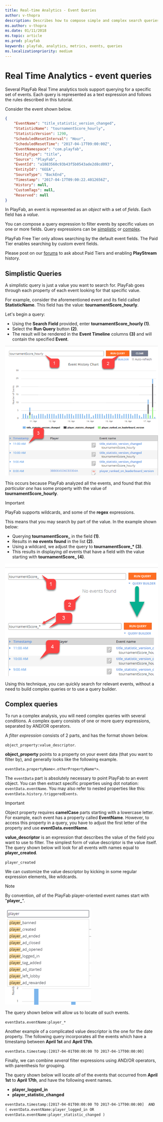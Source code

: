 ```yaml
---
title: Real-time Analytics - Event Queries
author: v-thopra
description: Describes how to compose simple and complex search queries for PlayFab events.
ms.author: v-thopra
ms.date: 01/11/2018
ms.topic: article
ms.prod: playfab
keywords: playfab, analytics, metrics, events, queries
ms.localizationpriority: medium
---
```


# Real Time Analytics - event queries

Several PlayFab Real Time analytics tools support querying for a specific set of events. Each query is represented as a text expression and follows the rules described in this tutorial.

Consider the event shown below.

```json
{
    "EventName": "title_statistic_version_changed",
    "StatisticName": "tournamentScore_hourly",
    "StatisticVersion": 1290,
    "ScheduledResetInterval": "Hour",
    "ScheduledResetTime": "2017-04-17T09:00:00Z",
    "EventNamespace": "com.playfab",
    "EntityType": "title",
    "Source": "PlayFab",
    "EventId": "a1883560c93b43f5b0543ade2d8cd093",
    "EntityId": "6EEA",
    "SourceType": "BackEnd",
    "Timestamp": "2017-04-17T09:00:22.4012656Z",
    "History": null,
    "CustomTags": null,
    "Reserved": null
}
```

In PlayFab, an event is represented as an *object* with a set of *fields*. Each field has a *value*.

You can compose a query expression to filter events by specific values on one or more fields. Query expressions can be [simplistic](#simplistic-queries) or [complex](#complex-queries).

PlayFab Free Tier only allows searching by the default event fields. The Paid Tier enables searching by custom event fields.

Please post on our [forums](https://community.playfab.com/questions/ask.html) to ask about Paid Tiers and enabling **PlayStream** history.

## Simplistic Queries

A simplistic query is just a value you want to search for. PlayFab goes through each property of each event looking for that specific value.

For example, consider the aforementioned event and its field called **StatisticName**.
This field has the value: **tournamentScore_hourly**.

Let's begin a query:

- Using the **Search Field** provided, enter **tournamentScore_hourly (1)**.
- Select the **Run Query** button **(2)**.
- The result will be rendered in the **Event Timeline** columns **(3)** and will contain the specified **Event**.

![Simplistic Event Query - Straight value](media/tutorials/simplistic-event-query-straight-value.png)  

This occurs because PlayFab analyzed all the events, and found that *this particular one* has some property with the value of **tournamentScore_hourly**.

> [!IMPORTANT]
> PlayFab supports wildcards, and some of the **regex** expressions.

This means that you may search by part of the value. In the example shown below:

- Querying **tournamentScore_** in the field **(1)**.
- Results in **no events found** in the list **(2)**.
- Using a wildcard, we adjust the query to **tournamentScore_\* (3)**.
- This results in displaying *all* events that have a field with the value starting with **tournamentScore_ (4)**.

![Simplistic Event Query - Wildcard value](media/tutorials/simplistic-event-query-wildcard-value.png)  

Using this technique, you can quickly search for relevant events, without a need to build complex queries or to use a query builder.

## Complex queries

To run a complex analysis, you will need complex queries with several conditions. A complex query consists of one or more query expressions, separated by AND/OR operators.

A *filter expression* consists of 2 parts, and has the format shown below.

`object_property:value_descriptor`.

**object_property** points to a property on your event data (that you want to filter by), and generally looks like the following example.

 `eventData.propertyName<.otherPropertyName*>`.

The `eventData` part is absolutely necessary to point PlayFab to an event object. You can then extract specific properties using dot notation: `eventData.eventName`. You may also refer to nested properties like this: `eventData.history.triggeredEvents`.

> [!IMPORTANT]
> Object property requires **camelCase** parts starting with a lowercase letter. For example, each event has a property called **EventName**. However, to access this property in a query, you have to adjust the first letter of the property and use **eventData.eventName**.

**value_descriptor** is an expression that describes the value of the field you want to use to filter. The simplest form of value descriptor is the value itself. The query shown below will look for all events with names equal to **player_created**.

`player_created`

We can customize the value descriptor by kicking in some regular expression elements, like wildcards.

> [!NOTE]
> By convention, *all* of the PlayFab player-oriented event names start with "**player_**".

![PlayFab player event names](media/tutorials/playfab-player-event-names.png)  

The query shown below will allow us to locate *all* such events.

`eventData.eventName:player_*`

Another example of a complicated value descriptor is the one for the date property. The following query incorporates all the events which have a timestamp between **April 1st** and **April 17th**.

`eventData.timestamp:[2017-04-01T00:00:00 TO 2017-04-17T00:00:00]`

Finally, we can combine *several* filter expressions using AND/OR operators, with parenthesis for grouping.

The query shown below will locate *all* of the events that occurred from **April 1st** to **April 17th**, and have the following event names.

- **player_logged_in**
- **player_statistic_changed**

`eventData.timestamp:[2017-04-01T00:00:00 TO 2017-04-17T00:00:00]  AND ( eventData.eventName:player_logged_in OR eventData.eventName:player_statistic_changed )`
